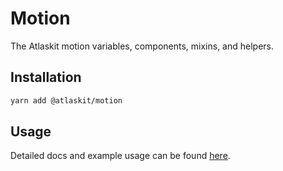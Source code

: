 # Motion

The Atlaskit motion variables, components, mixins, and helpers.

## Installation

```sh
yarn add @atlaskit/motion
```

## Usage

Detailed docs and example usage can be found [here](https://atlaskit.atlassian.com/packages/utils/motion).
